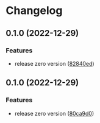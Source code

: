 # Changelog

## 0.1.0 (2022-12-29)


### Features

* release zero version ([82840ed](https://github.com/TheHatSky/qa-dashboard-reporter/commit/82840ed13e2a618f199f74c2650d98fe8248e0a8))

## 0.1.0 (2022-12-29)


### Features

* release zero version ([80ca9d0](https://github.com/TheHatSky/qa-dashboard-reporter/commit/80ca9d01c72e1323fa375f05929d273d4b2bbb19))
